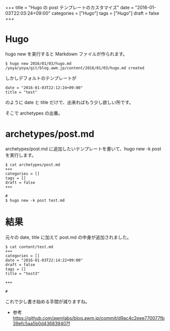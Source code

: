+++
title = "Hugo の post テンプレートのカスタマイズ"
date = "2016-01-03T22:03:24+09:00"
categories = ["Hugo"]
tags = ["Hugo"]
draft = false
+++

# Hugo 

hugo new <path> を実行すると Markdown ファイルが作られます。

```
$ hugo new 2016/01/03/hugo.md
/yoya/yoya/git/blog.awm.jp/content/2016/01/03/hugo.md created
```

しかしデフォルトのテンプレートが
```
date = "2016-01-03T22:12:24+09:00"
title = "test"
```
のように date と title だけで、出来ればもう少し欲しい所です。

そこで archetypes の出番。

# archetypes/post.md

archetypes/post.md に追加したいテンプレートを書いて、hugo new -k post <path> を実行します。

```
$ cat archetypes/post.md
+++
categories = []
tags = []
draft = false
+++

#
$ hugo new -k post test.md
```

# 結果

元々の date, title に加えて post.md の中身が追加されました。
```
$ cat content/test.md
+++
categories = []
date = "2016-01-03T22:14:22+09:00"
draft = false
tags = []
title = "test3"

+++

#
```

これで少し書き始める手間が減りますね。

 * 参考 https://github.com/awmlabs/blog.awm.jp/commit/d9ac4c2eee770077fb39efc5aa5b0d436839407f
